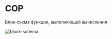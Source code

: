 # COP
Блок-схема функции, выполняющей вычисления

![block-schema](https://i.imgur.com/XuW98Mt.png "func1")
